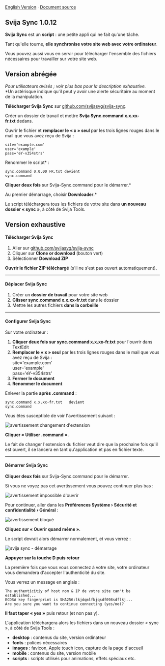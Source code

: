 [English Version](https://github.com/svijasvg/svija-sync) · [Document source](https://docs.svija.com/fr/quick-start/1-1-svija-sync)

Svija Sync 1.0.12
-------------------------------------

**Svija Sync** est un **script** : une petite appli qui ne fait qu'une tâche.

Tant qu'elle tourne, **elle synchronise votre site web avec votre ordinateur**.

Vous pouvez aussi vous en servir pour télécharger l'ensemble des fichiers nécessaires pour travailler sur votre site web.

Version abrégée
---------------

*Pour utilisateurs avisés ; voir plus bas pour la description exhaustive.*  
*Un astérisque indique qu'il peut y avoir une alerte sécuritaire au moment de la manipulation.

**Télécharger Svija Sync** sur [github.com/svijasvg/svija-sync](https://github.com/svijasvg/svija-sync).

Créer un dossier de travail et mettre **Svija Sync.command x.x.xx-fr.txt** dedans.

Ouvrir le fichier et **remplacer le « x » seul** par les trois lignes rouges dans le mail que vous avez reçu de Svija :

    site='example.com'  
    user='example'  
    pass='eY-v354strs'  

Renommer le script* :

    sync.command 0.0.00 FR.txt devient  
    sync.command

**Cliquer deux fois** sur Svija-Sync.command pour le démarrer.*

Au premier démarrage, choisir **Downloader**.*

Le script téléchargera tous les fichiers de votre site dans **un nouveau dossier « sync »**, à côté de Svija Tools.

Version exhaustive
------------------

#### Télécharger Svija Sync

1.  Aller sur [github.com/svijasvg/svija-sync](https://github.com/svijasvg/svija-sync)
2.  Cliquer sur **Clone or download** (bouton vert)
3.  Sélectionner **Download ZIP**

**Ouvrir le fichier ZIP téléchargé** (s'il ne s'est pas ouvert automatiquement).

* * * * *

#### Déplacer Svija Sync

1.  Créer un **dossier de travail** pour votre site web
2.  **Glisser sync.command x.x.xx-fr.txt** dans le dossier
3.  Mettre les autres fichiers **dans la corbeille**

* * * * *

#### Configurer Svija Sync

Sur votre ordinateur :

1.  **Cliquer deux fois sur sync.command x.x.xx-fr.txt** pour l'ouvrir dans TextEdit
2.  **Remplacer le « x » seul** par les trois lignes rouges dans le mail que vous avez reçu de Svija :  
    site='example.com'  
    user='example'  
    pass='eY-v354strs'  
3.  **Fermer le document**
4.  **Renommer le document**

Enlever la partie **après .command** :


    sync.command x.x.xx-fr.txt   devient  
    sync.command

Vous êtes susceptible de voir l'avertissement suivant :

![avertissement changement d'extension](https://docs.svija.com/wp-content/uploads/elementor/thumbs/avertissement-changement-dextension-om4d4yclgk2s0xhtyjdtytjs0yw7b0pl5sq57lkysc.png "avertissement changement d'extension")

**Cliquer « Utiliser .command ».**

Le fait de changer l'extension du fichier veut dire que la prochaine fois qu'il est ouvert, il se lancera en tant qu'application et pas en fichier texte.

* * * * *

#### Démarrer Svija Sync

**Cliquer deux fois** sur Svija-Sync.command pour le démarrer.

Si vous ne voyez pas cet avertissement vous pouvez continuer plus bas :

![avertissement impossible d'ouvrir](https://docs.svija.com/wp-content/uploads/elementor/thumbs/avertissement-impossible-douvrir-om4dgd42f5pqoz1ck7t1tvv0v7nof6i27il7vr1ajo.png "avertissement impossible d'ouvrir")

Pour continuer, aller dans les **Préférences Système › Sécurité et confidentialité › Général** :

![avertissement bloqué](https://docs.svija.com/wp-content/uploads/elementor/thumbs/avertissement-bloqu%C3%A9-om4dmxzn160bkc85x8fghzre15jwnjrlh00t3kq37o.jpg "avertissement bloqué")

**Cliquez sur « Ouvrir quand même ».**

Le script devrait alors démarrer normalement, et vous verrez :

![svija sync - démarrage](https://docs.svija.com/wp-content/uploads/elementor/thumbs/svija-sync-d%C3%A9marrage-om4dol7dtpbs5svjpc22i43u0hjbyiqfgmzihl7qoo.png "svija sync -- démarrage")

**Appuyer sur la touche D puis retour**

La première fois que vous vous connectez à votre site, votre ordinateur vous demandera d'accepter l'authenticité du site.

Vous verrez un message en anglais :

    The authenticitiy of host nom & IP de votre site can't be established...  
    ECDSA key fingerprint is SHA256:lkjdqmlfkjqsdf098sdflkj...  
    Are you sure you want to continue connecting (yes/no)?

**Il faut taper « yes »** puis retour (et non pas y).

L'application téléchargera alors les fichiers dans un nouveau dossier « sync », à côté de Svija Tools :

-   **desktop** : contenus du site, version ordinateur
-   **fonts** : polices nécessaires
-   **images** : favicon, Apple touch icon, capture de la page d'accueil
-   **mobile** : contenus du site, version mobile
-   **scripts** : scripts utilisés pour animations, effets spéciaux etc.